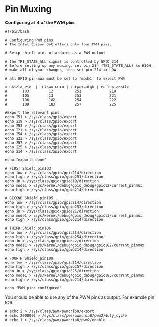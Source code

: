 Pin Muxing
==

**Configuring all 4 of the PWM pins** 


    #!/bin/bash
    
    # Configuring PWM pins
    # The Intel Edison SoC offers only four PWM pins.
    
    # Setup shield pins of arduino as a PWM output
    
    # the TRI_STATE_ALL signal is controlled by GPIO 214
    # Before setting up any muxing, set pin 214 (TRI_STATE_ALL) to HIGH, 
    # make all of your changes, then set pin 214 to LOW.
    
    # all GPIO pin-mux must be set to 'mode1' to select PWM
    
    # Shield_Pin  |  Linux_GPIO | Output=High | Pullup_enable
    #       IO3         12          251             219
    #       IO5         13          253             221
    #       IO6         182         254             222
    #       IO9         183         257             225
    
    #Export the relevant pins
    echo 251 > /sys/class/gpio/export
    echo 219 > /sys/class/gpio/export
    echo 253 > /sys/class/gpio/export
    echo 221 > /sys/class/gpio/export
    echo 254 > /sys/class/gpio/export
    echo 222 > /sys/class/gpio/export
    echo 257 > /sys/class/gpio/export
    echo 225 > /sys/class/gpio/export
    echo 214 > /sys/class/gpio/export
    
    echo "exports done"
    
    # FIRST Shield_pinIO3
    echo low > /sys/class/gpio/gpio214/direction
    echo high > /sys/class/gpio/gpio251/direction
    echo in > /sys/class/gpio/gpio219/direction
    echo mode1 > /sys/kernel/debug/gpio_debug/gpio12/current_pinmux
    echo high > /sys/class/gpio/gpio214/direction
    
    # SECOND Shield_pinIO5
    echo low > /sys/class/gpio/gpio214/direction
    echo high > /sys/class/gpio/gpio253/direction
    echo in > /sys/class/gpio/gpio221/direction
    echo mode1 > /sys/kernel/debug/gpio_debug/gpio13/current_pinmux
    echo high > /sys/class/gpio/gpio214/direction
    
    # THIRD Shield_pinIO6
    echo low > /sys/class/gpio/gpio214/direction
    echo high > /sys/class/gpio/gpio254/direction
    echo in > /sys/class/gpio/gpio222/direction
    echo mode1 > /sys/kernel/debug/gpio_debug/gpio182/current_pinmux
    echo high > /sys/class/gpio/gpio214/direction
    
    # FOURTH Shield_pinIO9
    echo low > /sys/class/gpio/gpio214/direction
    echo high > /sys/class/gpio/gpio257/direction
    echo in > /sys/class/gpio/gpio225/direction
    echo mode1 > /sys/kernel/debug/gpio_debug/gpio183/current_pinmux
    echo high > /sys/class/gpio/gpio214/direction
    
    echo "PWM pins configured"
    

You should be able to use any of the PWM pins as output. For example pin IO6:


    # echo 2 > /sys/class/pwm/pwmchip0/export
    # echo 2000000 > /sys/class/pwm/pwmchip0/pwm2/duty_cycle
    # echo 1 > /sys/class/pwm/pwmchip0/pwm2/enable


